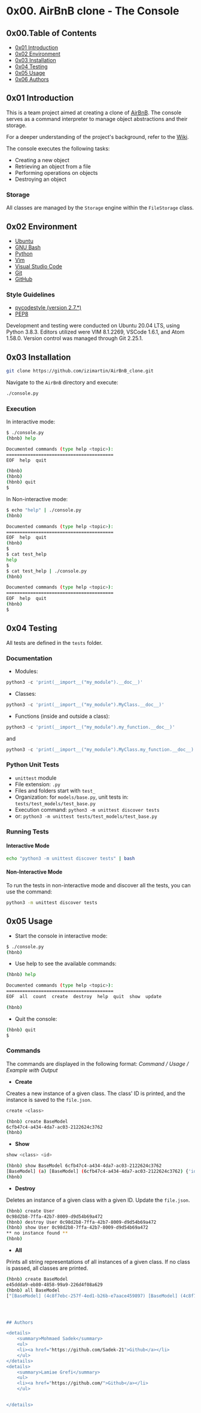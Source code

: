 # 0x00. AirBnB clone - The Console

## 0x00.Table of Contents

* [0x01 Introduction](#0x01-Introduction)
* [0x02 Environment](#0x02-Environment)
* [0x03 Installation](#0x03-Installation)
* [0x04 Testing](#0x04-Testing)
* [0x05 Usage](#0x05-Usage)
* [0x06 Authors](#0x06-Authors)

## 0x01 Introduction

This is a team project aimed at creating a clone of [AirBnB](https://www.airbnb.com/). The console serves as a command interpreter to manage object abstractions and their storage.

For a deeper understanding of the project's background, refer to the [Wiki](https://github.com/ralexrivero/AirBnB_clone/wiki).

The console executes the following tasks:
- Creating a new object
- Retrieving an object from a file
- Performing operations on objects
- Destroying an object

### Storage

All classes are managed by the `Storage` engine within the `FileStorage` class.

## 0x02 Environment

- [Ubuntu](https://ubuntu.com/)
- [GNU Bash](https://www.gnu.org/software/bash/)
- [Python](https://www.python.org)
- [Vim](https://www.vim.org/)
- [Visual Studio Code](https://code.visualstudio.com/)
- [Git](https://git-scm.com/)
- [GitHub](https://github.com)

### Style Guidelines

- [pycodestyle (version 2.7.*)](https://pypi.org/project/pycodestyle/)
- [PEP8](https://pep8.org/)

Development and testing were conducted on Ubuntu 20.04 LTS, using Python 3.8.3. Editors utilized were VIM 8.1.2269, VSCode 1.6.1, and Atom 1.58.0. Version control was managed through Git 2.25.1.

## 0x03 Installation

```bash
git clone https://github.com/izimartin/AirBnB_clone.git
```

Navigate to the `AirBnB` directory and execute:

```bash
./console.py
```

### Execution

In interactive mode:

```bash
$ ./console.py
(hbnb) help

Documented commands (type help <topic>):
========================================
EOF  help  quit

(hbnb)
(hbnb)
(hbnb) quit
$
```

In Non-interactive mode:

```bash
$ echo "help" | ./console.py
(hbnb)

Documented commands (type help <topic>):
========================================
EOF  help  quit
(hbnb)
$
$ cat test_help
help
$
$ cat test_help | ./console.py
(hbnb)

Documented commands (type help <topic>):
========================================
EOF  help  quit
(hbnb)
$
```

## 0x04 Testing

All tests are defined in the `tests` folder.

### Documentation

- Modules:

```python
python3 -c 'print(__import__("my_module").__doc__)'
```

- Classes:

```python
python3 -c 'print(__import__("my_module").MyClass.__doc__)'
```

- Functions (inside and outside a class):

```python
python3 -c 'print(__import__("my_module").my_function.__doc__)'
```

and

```python
python3 -c 'print(__import__("my_module").MyClass.my_function.__doc__)'
```

### Python Unit Tests

- `unittest` module
- File extension: `.py`
- Files and folders start with `test_`
- Organization: for `models/base.py`, unit tests in: `tests/test_models/test_base.py`
- Execution command: `python3 -m unittest discover tests`
- or: `python3 -m unittest tests/test_models/test_base.py`

### Running Tests

#### Interactive Mode

```bash
echo "python3 -m unittest discover tests" | bash
```

#### Non-Interactive Mode

To run the tests in non-interactive mode and discover all the tests, you can use the command:

```bash
python3 -m unittest discover tests
```

## 0x05 Usage

- Start the console in interactive mode:

```bash
$ ./console.py
(hbnb)
```

- Use help to see the available commands:

```bash
(hbnb) help

Documented commands (type help <topic>):
========================================
EOF  all  count  create  destroy  help  quit  show  update

(hbnb)
```

- Quit the console:

```bash
(hbnb) quit
$
```

### Commands

The commands are displayed in the following format: *Command / Usage / Example with Output*

- **Create**

Creates a new instance of a given class. The class' ID is printed, and the instance is saved to the `file.json`.

```bash
create <class>
```

```bash
(hbnb) create BaseModel
6cfb47c4-a434-4da7-ac03-2122624c3762
(hbnb)
```

- **Show**

```bash
show <class> <id>
```

```bash
(hbnb) show BaseModel 6cfb47c4-a434-4da7-ac03-2122624c3762
[BaseModel] (a) [BaseModel] (6cfb47c4-a434-4da7-ac03-2122624c3762) {'id': '6cfb47c4-a434-4da7-ac03-2122624c3762', 'created_at': datetime.datetime(2021, 11, 14, 3, 28, 45, 571360), 'updated_at': datetime.datetime(2021, 11, 14, 3, 28, 45, 571389)}
(hbnb)
```

- **Destroy**

Deletes an instance of a given class with a given ID.
Update the `file.json`.

```bash
(hbnb) create User
0c98d2b8-7ffa-42b7-8009-d9d54b69a472
(hbnb) destroy User 0c98d2b8-7ffa-42b7-8009-d9d54b69a472
(hbnb) show User 0c98d2b8-7ffa-42b7-8009-d9d54b69a472
** no instance found **
(hbnb)
```

- **All**

Prints all string representations of all instances of a given class.
If no class is passed, all classes are printed.

```bash
(hbnb) create BaseModel
e45ddda9-eb80-4858-99a9-226d4f08a629
(hbnb) all BaseModel
["[BaseModel] (4c8f7ebc-257f-4ed1-b26b-e7aace459897) [BaseModel] (4c8f7ebc-257f-4ed1-b26b-e7aace459897) {'id': '4c8f7ebc-257f




## Authors

<details>
    <summary>Mohmaed Sadek</summary>
    <ul>
    <li><a href="https://github.com/Sadek-21">Github</a></li>
    </ul>
</details>
<details>
    <summary>Lamiae Grefi</summary>
    <ul>
    <li><a href="https://github.com/">Github</a></li>
    </ul>


</details>
